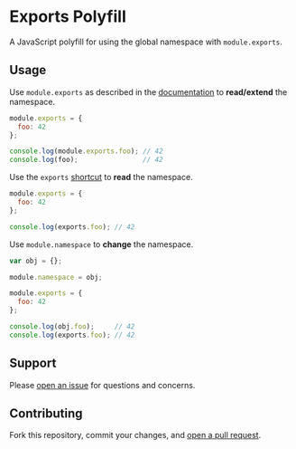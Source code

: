 Exports Polyfill
=======================

A JavaScript polyfill for using the global namespace with `module.exports`.

## Usage

Use `module.exports` as described in the [documentation](http://nodejs.org/api/modules.html#modules_module_exports) to **read/extend** the namespace.

```js
module.exports = {
  foo: 42
};

console.log(module.exports.foo); // 42
console.log(foo);                // 42
```

Use the `exports` [shortcut](http://nodejs.org/api/modules.html#modules_exports_alias) to **read** the namespace.

```js
module.exports = {
  foo: 42
};

console.log(exports.foo); // 42
```

Use `module.namespace` to **change** the namespace.

```js
var obj = {};

module.namespace = obj;

module.exports = {
  foo: 42
};

console.log(obj.foo);     // 42
console.log(exports.foo); // 42
```

## Support

Please [open an issue](https://github.com/fraction/exports-polyfill/issues/new) for questions and concerns.

## Contributing

Fork this repository, commit your changes, and [open a pull request](https://github.com/fraction/exports-polyfill/compare/).
